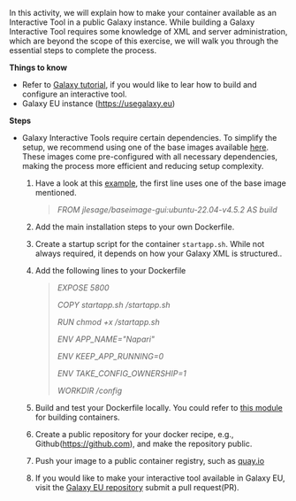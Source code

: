 In this activity, we will explain how to make your container available as an Interactive Tool in a public Galaxy instance. While building a Galaxy Interactive Tool requires some knowledge of XML and server administration, which are beyond the scope of this exercise, we will walk you through the essential steps to complete the process.

**Things to know**
- Refer to [Galaxy tutorial](https://training.galaxyproject.org/training-material/topics/dev/tutorials/interactive-tools/tutorial.html), if you would like to lear how to build and configure an interactive tool. 
- Galaxy EU instance (https://usegalaxy.eu)

**Steps**
- Galaxy Interactive Tools require certain dependencies. To simplify the setup, we recommend using one of the base images available [here](https://github.com/jlesage/docker-baseimage-gui). These images come pre-configured with all necessary dependencies, making the process more efficient and reducing setup complexity.
    1. Have a look at this [example](https://github.com/sunyi000/docker-napari/tree/main), the first line uses one of the base image mentioned.
        
        > _FROM jlesage/baseimage-gui:ubuntu-22.04-v4.5.2 AS build_
        
    2. Add the main installation steps to your own Dockerfile.
    3. Create a startup script for the container `startapp.sh`. While not always required, it depends on how your Galaxy XML is structured..
    4. Add the following lines to your Dockerfile

        > _EXPOSE 5800_
        >
        > _COPY startapp.sh /startapp.sh_
        >
        > _RUN chmod +x /startapp.sh_
        >
        > _ENV APP_NAME="Napari"_
        >
        > _ENV KEEP_APP_RUNNING=0_
        >
        > _ENV TAKE_CONFIG_OWNERSHIP=1_
        >
        > _WORKDIR /config_
        
    5. Build and test your Dockerfile locally. You could refer to [this module](../containers/) for building containers.
    6. Create a public repository for your docker recipe, e.g., Github(https://github.com), and make the repository public.
    7. Push your image to a public container registry, such as [quay.io](quay.io)
    8. If you would like to make your interactive tool available in Galaxy EU, visit the [Galaxy EU repository](https://github.com/usegalaxy-eu/usegalaxy-eu-tools) submit a pull request(PR).